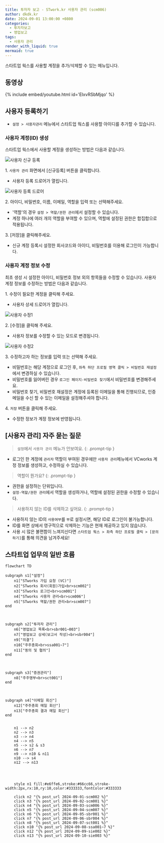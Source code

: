 ```yaml
---
title: 투자자 보고 - STwork.kr 사용자 관리 (scm006)
author: dkdk.kr
date: 2024-09-01 13:00:00 +0800
categories:
  - 투자자보고
  - 영업보고
tags:
  - 사용자 관리
render_with_liquid: true
mermaid: true
---
```


스타트업 웍스를 사용할 계정을 추가/삭제할 수 있는 메뉴입니다.

## 동영상

{% include embed/youtube.html id='EIxvRSbMjqo' %}

## 사용자 등록하기

- `설정 > 사용자관리` 메뉴에서 스타트업 웍스를 사용할 아이디를 추가할 수 있습니다.

### 사용자 계정(ID) 생성

스타트업 웍스에서 사용할 계정을 생성하는 방법은 다음과 같습니다.

![사용자 신규 등록](assets/img/user1.png)

1\. `사용자 관리` 화면에서 [신규등록] 버튼을 클릭합니다.
   - 사용자 등록 드로어가 열립니다.

![사용자 등록 드로어](assets/img/user2.png)

2\. 아이디, 비밀번호, 이름, 이메일, 역할을 입력 또는 선택해주세요.
   - '역할'의 경우 `설정 > 역할/권한 관리`에서 설정할 수 있습니다.
   - 계정 하나에 여러 개의 역할을 부여할 수 있으며, 역할에 설정된 권한은 합집합으로 적용됩니다.

3\. [저장]을 클릭해주세요.
   - 신규 계정 등록시 설정한 회사코드와 아이디, 비밀번호를 이용해 로그인이 가능합니다.

### 사용자 계정 정보 수정

최초 생성 시 설정한 아이디, 비밀번호 정보 외의 항목들을 수정할 수 있습니다.
사용자 계정 정보를 수정하는 방법은 다음과 같습니다.

1\. 수정이 필요한 계정을 클릭해 주세요.
   - 사용자 상세 드로어가 열립니다. 

![사용자 수정1](assets/img/user%20edit1.png)

2\. [수정]을 클릭해 주세요.
   - 사용자 정보를 수정할 수 있는 모드로 변경됩니다.

![사용자 수정2](assets/img/user%20edit2.png)

3\. 수정하고자 하는 정보를 입력 또는 선택해 주세요.
   - 비밀번호는 해당 계정으로 로그인 후, `좌측 하단 프로필 영역 클릭 > 비밀번호 재설정`에서 변경하실 수 있습니다.
   - 비밀번호를 잃어버린 경우 `로그인 페이지-비밀번호 찾기`에서 비밀번호를 변경해주세요.
   - 비밀번호 찾기, 비밀번호 재설정은 계정에 등록된 이메일을 통해 진행되므로, 인증 메일을 수신 할 수 있는 이메일을 설정해주셔야 합니다.

4\. `저장` 버튼을 클릭해 주세요.
   - 수정한 정보가 계정 정보에 반영됩니다.

## [사용자 관리] 자주 묻는 질문

> `설정`에서 `사용자 관리` 메뉴가 안보여요.
{: .prompt-tip }
- 로그인 한 계정에 `관리자` 역할이 부여된 경우에만 `사용자 관리`메뉴에서 VCworks 계정 정보를 생성하고, 수정하실 수 있습니다.

> 역할이 뭔가요? 
{: .prompt-tip }
- 권한을 설정하는 단위입니다.
- `설정-역할/권한 관리`에서 역할을 생성하거나, 역할에 설정된 권한을 수정할 수 있습니다.

> 사용하지 않는 ID를 삭제하고 싶어요.
{: .prompt-tip }
- 사용하지 않는 ID의 `사용여부`를 `부`로 설정시면, 해당 ID로 로그인이 불가능합니다.
- ID를 화면 상에서 영구적으로 삭제하는 기능은 현재 제공하고 있지 않습니다.
- 사용 시 많은 불편함이 느껴지신다면 `스타트업 웍스 > 좌측 하단 프로필 클릭 > [문의하기]`를 통해 의견을 남겨주세요!

## 스타트업 업무의 일반 흐름

```mermaid
flowchart TD

subgraph s1["설정"]
    n1["STworks 가입 요청 (VC)"]
    n2["STworks 회사(회원)가입<br>scm002"]
    n3["STworks 로그인<br>scm001"]
    n4["STworks 사용자 관리<br>scm006"]
    n5["STworks 역할/권한 관리<br>scm007"]
end

  

subgraph s2["투자자 관리"]
    n6["영업보고 목록<br>sbr001~003"]
    n7["영업보고 상세(보고서 작성)<br>sbr004"]
    n9["의결"]
    n10["주주총회<br>ssa001~7"]
    n11["동의 및 협의"]
end

  

subgraph s3["증권관리"]
    n8["주주명부<br>sct001"]
end

  

subgraph s4["이메일 회신"]
    n12["주주총회 메일 회신"]
    n13["주주총회 결과 메일 회신"]
end


    n1 --> n2
    n2 --> n3
    n3 --> n4
    n4 --> n5
    n5 --> s2 & s3
    n6 --> n7
    n9 --> n10 & n11
    n10 --> s4
    n12 --> n13

  
  

    style n1 fill:#e6ffe6,stroke:#66cc66,stroke-width:2px,rx:10,ry:10,color:#333333,fontColor:#333333

    click n2 "{% post_url 2024-09-01-scm002 %}"
    click n3 "{% post_url 2024-09-02-scm001 %}"
    click n4 "{% post_url 2024-09-03-scm006 %}"
    click n5 "{% post_url 2024-09-04-scm007 %}"
    click n6 "{% post_url 2024-09-05-sbr001 %}"
    click n7 "{% post_url 2024-09-06-sbr004 %}"
    click n8 "{% post_url 2024-09-07-sct001 %}"
    click n10 "{% post_url 2024-09-08-ssa001~7 %}"
    click n12 "{% post_url 2024-09-09-sie002 %}"
    click n13 "{% post_url 2024-09-10-sie003 %}"
```